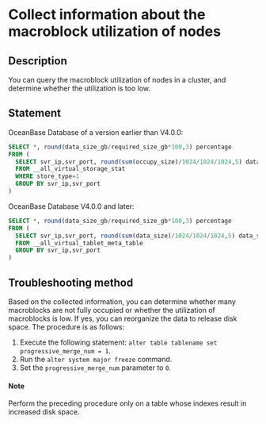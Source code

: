 ﻿# Collect information about the macroblock utilization of nodes

## Description

You can query the macroblock utilization of nodes in a cluster, and determine whether the utilization is too low.

## Statement

OceanBase Database of a version earlier than V4.0.0:

```SQL
SELECT *, round(data_size_gb/required_size_gb*100,3) percentage 
FROM (
  SELECT svr_ip,svr_port, round(sum(occupy_size)/1024/1024/1024,5) data_size_gb , round(sum(used_size)/1024/1024/1024,5) required_size_gb
  FROM __all_virtual_storage_stat 
  WHERE store_type=1 
  GROUP BY svr_ip,svr_port
)
```

OceanBase Database V4.0.0 and later:

```SQL
SELECT *, round(data_size_gb/required_size_gb*100,3) percentage
FROM (
  SELECT svr_ip,svr_port, round(sum(data_size)/1024/1024/1024,5) data_size_gb , round(sum(required_size)/1024/1024/1024,5) required_size_gb
  FROM __all_virtual_tablet_meta_table 
  GROUP BY svr_ip,svr_port
)
```

## Troubleshooting method

Based on the collected information, you can determine whether many macroblocks are not fully occupied or whether the utilization of macroblocks is low. If yes, you can reorganize the data to release disk space. The procedure is as follows:

1. Execute the following statement: `alter table tablename set progressive_merge_num = 1`.
2. Run the `alter system major freeze` command.
3. Set the `progressive_merge_num` parameter to `0`.

<main id="notice" type='explain'>
<h4>Note</h4>
Perform the preceding procedure only on a table whose indexes result in increased disk space.
</main>
